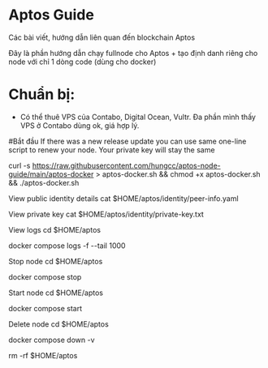 # Aptos Guide
Các bài viết, hướng dẫn liên quan đến blockchain Aptos

Đây là phần hướng dẫn chạy fullnode cho Aptos + tạo định danh riêng cho node với chỉ 1 dòng code (dùng cho docker)

# Chuẩn bị:
- Có thể thuê VPS của Contabo, Digital Ocean, Vultr. Đa phần mình thấy VPS ở Contabo dùng ok, giá hợp lý.

#Bắt đầu
If there was a new release update you can use same one-line script to renew your node. Your private key will stay the same

curl -s https://raw.githubusercontent.com/hungcc/aptos-node-guide/main/aptos-docker > aptos-docker.sh && chmod +x aptos-docker.sh && ./aptos-docker.sh

View public identity details
cat $HOME/aptos/identity/peer-info.yaml

View private key
cat $HOME/aptos/identity/private-key.txt

View logs
cd $HOME/aptos

docker compose logs -f --tail 1000

Stop node
cd $HOME/aptos

docker compose stop

Start node
cd $HOME/aptos

docker compose start

Delete node
cd $HOME/aptos

docker compose down -v

rm -rf $HOME/aptos
